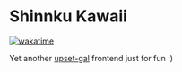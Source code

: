 # Shinnku Kawaii

[![wakatime](https://wakatime.com/badge/user/6449d913-5596-416e-8449-7b97363f5e0e/project/47d77dbc-817f-4128-9921-4542a8eddc90.svg)](https://wakatime.com/badge/user/6449d913-5596-416e-8449-7b97363f5e0e/project/47d77dbc-817f-4128-9921-4542a8eddc90)

Yet another [upset-gal](https://github.com/shinnku-nikaidou/upset-gal-web) frontend just for fun :)
